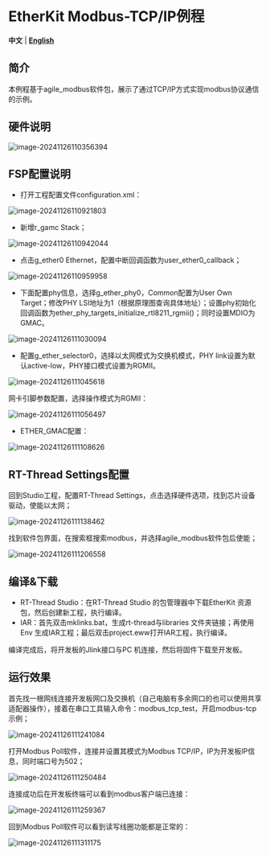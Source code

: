 # EtherKit Modbus-TCP/IP例程

**中文** | [**English**](./README.md)

## 简介

本例程基于agile_modbus软件包，展示了通过TCP/IP方式实现modbus协议通信的示例。

## 硬件说明

![image-20241126110356394](figures/image-20241126110356394.png)

## FSP配置说明

* 打开工程配置文件configuration.xml：

![image-20241126110921803](figures/image-20241126110921803.png)

* 新增r_gamc Stack；

![image-20241126110942044](figures/image-20241126110942044.png)

* 点击g_ether0 Ethernet，配置中断回调函数为user_ether0_callback；

![image-20241126110959958](figures/image-20241126110959958.png)

* 下面配置phy信息，选择g_ether_phy0，Common配置为User Own Target；修改PHY LSI地址为1（根据原理图查询具体地址）；设置phy初始化回调函数为ether_phy_targets_initialize_rtl8211_rgmii()；同时设置MDIO为GMAC。

![image-20241126111030094](figures/image-20241126111030094.png)

* 配置g_ether_selector0，选择以太网模式为交换机模式，PHY link设置为默认active-low，PHY接口模式设置为RGMII。

![image-20241126111045618](figures/image-20241126111045618.png)

网卡引脚参数配置，选择操作模式为RGMII：

![image-20241126111056497](figures/image-20241126111056497.png)

* ETHER_GMAC配置：

![image-20241126111108626](figures/image-20241126111108626.png)

## RT-Thread Settings配置

回到Studio工程，配置RT-Thread Settings，点击选择硬件选项，找到芯片设备驱动，使能以太网；

![image-20241126111138462](figures/image-20241126111138462.png)

找到软件包界面，在搜索框搜索modbus，并选择agile_modbus软件包后使能；

![image-20241126111206558](figures/image-20241126111206558.png)

## 编译&下载

* RT-Thread Studio：在RT-Thread Studio 的包管理器中下载EtherKit 资源包，然后创建新工程，执行编译。
* IAR：首先双击mklinks.bat，生成rt-thread与libraries 文件夹链接；再使用Env 生成IAR工程；最后双击project.eww打开IAR工程，执行编译。

编译完成后，将开发板的Jlink接口与PC 机连接，然后将固件下载至开发板。

## 运行效果

首先找一根网线连接开发板网口及交换机（自己电脑有多余网口的也可以使用共享适配器操作），接着在串口工具输入命令：modbus_tcp_test，开启modbus-tcp示例；

![image-20241126111241084](figures/image-20241126111241084.png)

打开Modbus Poll软件，连接并设置其模式为Modbus TCP/IP，IP为开发板IP信息，同时端口号为502；

![image-20241126111250484](figures/image-20241126111250484.png)

连接成功后在开发板终端可以看到modbus客户端已连接：

![image-20241126111259367](figures/image-20241126111259367.png)

回到Modbus Poll软件可以看到读写线圈功能都是正常的：

![image-20241126111311175](figures/image-20241126111311175.png)